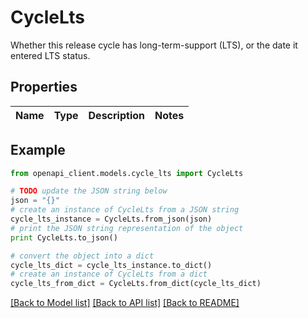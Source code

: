 # CycleLts

Whether this release cycle has long-term-support (LTS), or the date it entered LTS status.

## Properties
Name | Type | Description | Notes
------------ | ------------- | ------------- | -------------

## Example

```python
from openapi_client.models.cycle_lts import CycleLts

# TODO update the JSON string below
json = "{}"
# create an instance of CycleLts from a JSON string
cycle_lts_instance = CycleLts.from_json(json)
# print the JSON string representation of the object
print CycleLts.to_json()

# convert the object into a dict
cycle_lts_dict = cycle_lts_instance.to_dict()
# create an instance of CycleLts from a dict
cycle_lts_from_dict = CycleLts.from_dict(cycle_lts_dict)
```
[[Back to Model list]](../README.md#documentation-for-models) [[Back to API list]](../README.md#documentation-for-api-endpoints) [[Back to README]](../README.md)


